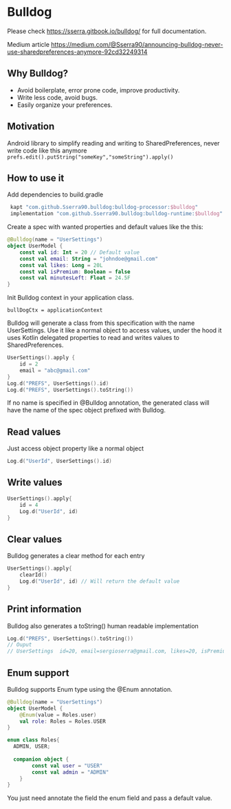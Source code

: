 # Bulldog



Please check https://sserra.gitbook.io/bulldog/ for full documentation.

Medium article https://medium.com/@Sserra90/announcing-bulldog-never-use-sharedpreferences-anymore-92cd32249314

## Why Bulldog?

- Avoid boilerplate, error prone code, improve productivity.
- Write less code, avoid bugs.
- Easily organize your preferences.

## Motivation

Android library to simplify reading and writing to SharedPreferences, never write code like this anymore ```prefs.edit().putString("someKey","someString").apply()```

## How to use it

Add dependencies to build.gradle
```gradle
 kapt "com.github.Sserra90.bulldog:bulldog-processor:$bulldog"
 implementation "com.github.Sserra90.bulldog:bulldog-runtime:$bulldog"
```

Create a spec with wanted properties and default values like the this:

```kotlin
@Bulldog(name = "UserSettings")
object UserModel {
    const val id: Int = 20 // Default value
    const val email: String = "johndoe@gmail.com"
    const val likes: Long = 20L
    const val isPremium: Boolean = false
    const val minutesLeft: Float = 24.5F
}
````

Init Bulldog context in your application class.

```bullDogCtx = applicationContext```

Bulldog will generate a class from this specification with the name UserSettings. Use it like a normal object to access values, under the hood it uses Kotlin delegated properties to read and writes values to SharedPreferences.

```kotlin
UserSettings().apply {
    id = 2
    email = "abc@gmail.com"
}
Log.d("PREFS", UserSettings().id)
Log.d("PREFS", UserSettings().toString())
````

If no name is specified in @Bulldog annotation, the generated class will have the name of the spec object prefixed with Bulldog.

## Read values
Just access object property like a normal object
```kotlin
Log.d("UserId", UserSettings().id)
```
## Write values
```kotlin
UserSettings().apply{
    id = 4
    Log.d("UserId", id)
}
```
## Clear values
Bulldog generates a clear method for each entry
```kotlin
UserSettings().apply{
    clearId()
    Log.d("UserId", id) // Will return the default value
}
```
## Print information
Bulldog also generates a toString() human readable implementation

```kotlin
Log.d("PREFS", UserSettings().toString())
// Ouput
// UserSettings  id=20, email=sergioserra@gmail.com, likes=20, isPremium=false minutesLeft=24.
```

## Enum support

Bulldog supports Enum type using the @Enum annotation.
```kotlin
@Bulldog(name = "UserSettings")
object UserModel {
    @Enum(value = Roles.user)
    val role: Roles = Roles.USER
}

enum class Roles{
  ADMIN, USER;
  
  companion object {
        const val user = "USER"
        const val admin = "ADMIN"
    }
}
```
You just need annotate the field the enum field and pass a default value.
